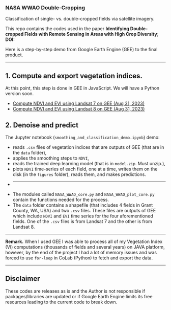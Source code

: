 ### NASA WWAO Double-Cropping
Classification of single- vs. double-cropped fields via satellite imagery.

This repo contains the codes used in the paper **Identifying Double-cropped Fields with Remote Sensing in Areas with High Crop Diversity**; **DOI:** 

Here is a step-by-step demo from Google Earth Engine (GEE) to the final product. 

________________________
 ## 1. Compute and export vegetation indices.
 At this point, this step is done in GEE in JavaScript. We will have a Python version soon.
  - [Compute NDVI and EVI using Landsat 7 on GEE (Aug 31, 2023)](https://code.earthengine.google.com/821e1704014d498954fa91d6eda8e5b4)
  - [Compute NDVI and EVI using Landsat 8 on GEE (Aug 31, 2023)](https://code.earthengine.google.com/f48b0081245b535f47a6c6b96558a938)

## 2. Denoise and predict
The Jupyter notebook (```smoothing_and_classification_demo.ipynb```) demo:

* reads ```.csv``` files of vegetation indices that are outputs of GEE (that are in the ```data``` folder),
* applies the smoothing steps to ```NDVI```,
* reads the trained deep learning model (that is in ```model.zip```. Must unzip.),
* plots ```NDVI``` time-series of each field, one at a time, writes them on the disk (in the ```figures``` folder), reads them, and makes predictions.
* ________________________
* The modules called ```NASA_WWAO_core.py``` and ```NASA_WWAO_plot_core.py``` contain the functions needed for the process. 
* The ```data``` folder contains a shapefile (that includes 4 fields in Grant County, WA, USA) and two ```.csv``` files. These files are outputs of GEE which include ```NDVI``` and ```EVI``` time series for the four aforementioned fields. One of the ```.csv``` files is from Landsat 7 and the other is from Landsat 8.
________________________
**Remark.** 
When I used GEE I was able to process all of my Vegetation Index (VI) 
computations (thousands of fields and several years) on JAVA platform, however, by the end of the project I 
had a lot of memory issues and was forced to use ```for-loop``` 
in CoLab (Python) to fetch and export the data.
________________________
## Disclaimer
These codes are releases as is and the Author is not responsible if packages/libraries are updated or if Google Earth Engine limits its free resources leading to the current code to break down.

